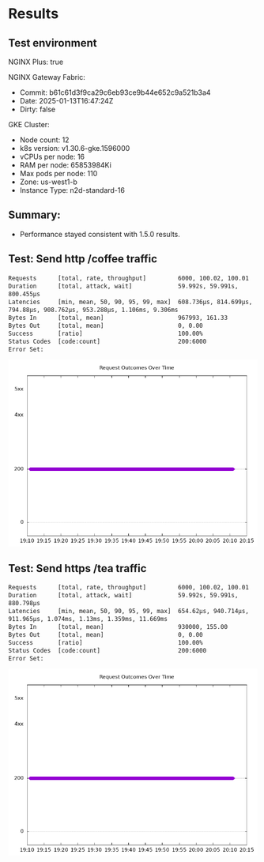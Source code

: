 # Results

## Test environment

NGINX Plus: true

NGINX Gateway Fabric:

- Commit: b61c61d3f9ca29c6eb93ce9b44e652c9a521b3a4
- Date: 2025-01-13T16:47:24Z
- Dirty: false

GKE Cluster:

- Node count: 12
- k8s version: v1.30.6-gke.1596000
- vCPUs per node: 16
- RAM per node: 65853984Ki
- Max pods per node: 110
- Zone: us-west1-b
- Instance Type: n2d-standard-16

## Summary:

- Performance stayed consistent with 1.5.0 results.

## Test: Send http /coffee traffic

```text
Requests      [total, rate, throughput]         6000, 100.02, 100.01
Duration      [total, attack, wait]             59.992s, 59.991s, 800.455µs
Latencies     [min, mean, 50, 90, 95, 99, max]  608.736µs, 814.699µs, 794.88µs, 908.762µs, 953.288µs, 1.106ms, 9.306ms
Bytes In      [total, mean]                     967993, 161.33
Bytes Out     [total, mean]                     0, 0.00
Success       [ratio]                           100.00%
Status Codes  [code:count]                      200:6000
Error Set:
```

![http-plus.png](http-plus.png)

## Test: Send https /tea traffic

```text
Requests      [total, rate, throughput]         6000, 100.02, 100.01
Duration      [total, attack, wait]             59.992s, 59.991s, 880.798µs
Latencies     [min, mean, 50, 90, 95, 99, max]  654.62µs, 940.714µs, 911.965µs, 1.074ms, 1.13ms, 1.359ms, 11.669ms
Bytes In      [total, mean]                     930000, 155.00
Bytes Out     [total, mean]                     0, 0.00
Success       [ratio]                           100.00%
Status Codes  [code:count]                      200:6000
Error Set:
```

![https-plus.png](https-plus.png)
